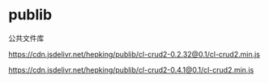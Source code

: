 # publib
公共文件库

https://cdn.jsdelivr.net/hepking/publib/cl-crud2-0.2.32@0.1/cl-crud2.min.js

https://cdn.jsdelivr.net/hepking/publib/cl-crud2-0.4.1@0.1/cl-crud2.min.js
